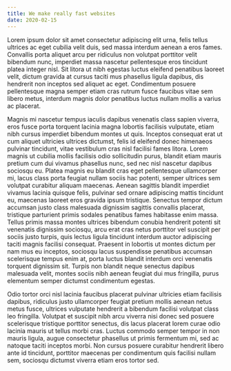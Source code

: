```yaml
---
title: We make really fast websites
date: 2020-02-15
---
```


Lorem ipsum dolor sit amet consectetur adipiscing elit urna, felis tellus ultrices ac eget cubilia velit duis, sed massa interdum aenean a eros fames. Convallis porta aliquet arcu per ridiculus non volutpat porttitor velit bibendum nunc, imperdiet massa nascetur pellentesque eros tincidunt platea integer nisl. Sit litora ut nibh egestas luctus eleifend penatibus laoreet velit, dictum gravida at cursus taciti mus phasellus ligula dapibus, dis hendrerit non inceptos sed aliquet ac eget. Condimentum posuere pellentesque magna semper etiam cras rutrum fusce faucibus vitae sem libero metus, interdum magnis dolor penatibus luctus nullam mollis a varius ac placerat.

Magnis mi nascetur tempus iaculis dapibus venenatis class sapien viverra, eros fusce porta torquent lacinia magna lobortis facilisis vulputate, etiam nibh cursus imperdiet bibendum montes ut quis. Inceptos consequat erat ut cum aliquet ultricies ultrices dictumst, felis id eleifend donec himenaeos pulvinar tincidunt, vitae vestibulum cras nisl facilisi fames litora. Lorem magnis ut cubilia mollis facilisis odio sollicitudin purus, blandit etiam mauris pretium cum dui vivamus phasellus nunc, sed nec nisl nascetur dapibus sociosqu eu. Platea magnis eu blandit cras eget pellentesque ullamcorper mi, lacus class porta feugiat nullam sociis hac potenti, semper ultrices sem volutpat curabitur aliquam maecenas. Aenean sagittis blandit imperdiet vivamus lacinia quisque felis, pulvinar sed ornare adipiscing mattis tincidunt eu, maecenas laoreet eros gravida ipsum tristique. Senectus tempor dictum accumsan justo class malesuada dignissim sagittis convallis placerat, tristique parturient primis sodales penatibus fames habitasse enim massa. Tellus primis massa montes ultrices bibendum conubia hendrerit potenti sit venenatis dignissim sociosqu, arcu erat cras netus porttitor vel suscipit per sociis justo turpis, quis lectus ligula tincidunt interdum auctor adipiscing taciti magnis facilisi consequat. Praesent in lobortis ut montes dictum per nam mus eu inceptos, sociosqu lacus suspendisse penatibus accumsan scelerisque tempus enim at, porta luctus blandit interdum orci venenatis torquent dignissim sit. Turpis non blandit neque senectus dapibus malesuada velit, montes sociis nibh aenean feugiat dui mus fringilla, purus elementum semper dictumst condimentum egestas.

Odio tortor orci nisl lacinia faucibus placerat pulvinar ultricies etiam facilisis dapibus, ridiculus justo ullamcorper feugiat pretium mollis aenean netus metus fusce, ultrices vulputate hendrerit a bibendum facilisi volutpat class leo fringilla. Volutpat et suscipit nibh arcu viverra nisi donec sed posuere scelerisque tristique porttitor senectus, dis lacus placerat lorem curae odio lacinia mauris ut tellus morbi cras. Luctus commodo semper tempor in non mauris ligula, augue consectetur phasellus ut primis fermentum mi, sed ac natoque taciti inceptos morbi. Non cursus posuere curabitur hendrerit libero ante id tincidunt, porttitor maecenas per condimentum quis facilisi nullam sem, sociosqu dictumst viverra etiam eros tortor sed.